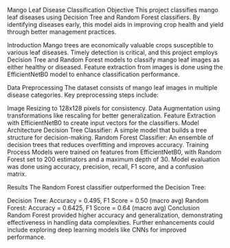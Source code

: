 Mango Leaf Disease Classification
Objective
This project classifies mango leaf diseases using Decision Tree and Random Forest classifiers. By identifying diseases early, this model aids in improving crop health and yield through better management practices.

Introduction
Mango trees are economically valuable crops susceptible to various leaf diseases. Timely detection is critical, and this project employs Decision Tree and Random Forest models to classify mango leaf images as either healthy or diseased. Feature extraction from images is done using the EfficientNetB0 model to enhance classification performance.

Data Preprocessing
The dataset consists of mango leaf images in multiple disease categories. Key preprocessing steps include:

Image Resizing to 128x128 pixels for consistency.
Data Augmentation using transformations like rescaling for better generalization.
Feature Extraction with EfficientNetB0 to create input vectors for the classifiers.
Model Architecture
Decision Tree Classifier: A simple model that builds a tree structure for decision-making.
Random Forest Classifier: An ensemble of decision trees that reduces overfitting and improves accuracy.
Training Process
Models were trained on features from EfficientNetB0, with Random Forest set to 200 estimators and a maximum depth of 30. Model evaluation was done using accuracy, precision, recall, F1 score, and a confusion matrix.

Results
The Random Forest classifier outperformed the Decision Tree:

Decision Tree: Accuracy = 0.495, F1 Score = 0.50 (macro avg)
Random Forest: Accuracy = 0.6425, F1 Score = 0.64 (macro avg)
Conclusion
Random Forest provided higher accuracy and generalization, demonstrating effectiveness in handling data complexities. Further enhancements could include exploring deep learning models like CNNs for improved performance.
